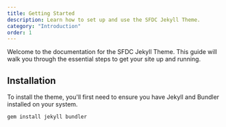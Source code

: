 ```yaml
---
title: Getting Started
description: Learn how to set up and use the SFDC Jekyll Theme.
category: "Introduction"
order: 1
---
```


Welcome to the documentation for the SFDC Jekyll Theme. This guide will walk you through the essential steps to get your site up and running.

## Installation

To install the theme, you'll first need to ensure you have Jekyll and Bundler installed on your system.

```bash
gem install jekyll bundler